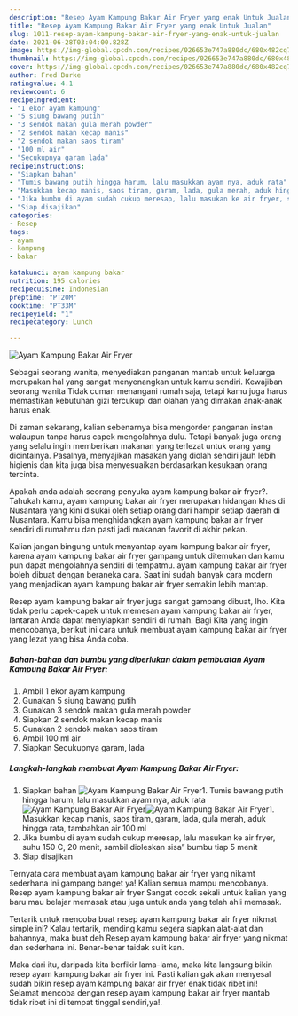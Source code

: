 ```yaml
---
description: "Resep Ayam Kampung Bakar Air Fryer yang enak Untuk Jualan"
title: "Resep Ayam Kampung Bakar Air Fryer yang enak Untuk Jualan"
slug: 1011-resep-ayam-kampung-bakar-air-fryer-yang-enak-untuk-jualan
date: 2021-06-28T03:04:00.828Z
image: https://img-global.cpcdn.com/recipes/026653e747a880dc/680x482cq70/ayam-kampung-bakar-air-fryer-foto-resep-utama.jpg
thumbnail: https://img-global.cpcdn.com/recipes/026653e747a880dc/680x482cq70/ayam-kampung-bakar-air-fryer-foto-resep-utama.jpg
cover: https://img-global.cpcdn.com/recipes/026653e747a880dc/680x482cq70/ayam-kampung-bakar-air-fryer-foto-resep-utama.jpg
author: Fred Burke
ratingvalue: 4.1
reviewcount: 6
recipeingredient:
- "1 ekor ayam kampung"
- "5 siung bawang putih"
- "3 sendok makan gula merah powder"
- "2 sendok makan kecap manis"
- "2 sendok makan saos tiram"
- "100 ml air"
- "Secukupnya garam lada"
recipeinstructions:
- "Siapkan bahan"
- "Tumis bawang putih hingga harum, lalu masukkan ayam nya, aduk rata"
- "Masukkan kecap manis, saos tiram, garam, lada, gula merah, aduk hingga rata, tambahkan air 100 ml"
- "Jika bumbu di ayam sudah cukup meresap, lalu masukan ke air fryer, suhu 150 C, 20 menit, sambil dioleskan sisa” bumbu tiap 5 menit"
- "Siap disajikan"
categories:
- Resep
tags:
- ayam
- kampung
- bakar

katakunci: ayam kampung bakar 
nutrition: 195 calories
recipecuisine: Indonesian
preptime: "PT20M"
cooktime: "PT33M"
recipeyield: "1"
recipecategory: Lunch

---
```



![Ayam Kampung Bakar Air Fryer](https://img-global.cpcdn.com/recipes/026653e747a880dc/680x482cq70/ayam-kampung-bakar-air-fryer-foto-resep-utama.jpg)

Sebagai seorang wanita, menyediakan panganan mantab untuk keluarga merupakan hal yang sangat menyenangkan untuk kamu sendiri. Kewajiban seorang  wanita Tidak cuman menangani rumah saja, tetapi kamu juga harus memastikan kebutuhan gizi tercukupi dan olahan yang dimakan anak-anak harus enak.

Di zaman  sekarang, kalian sebenarnya bisa mengorder panganan instan walaupun tanpa harus capek mengolahnya dulu. Tetapi banyak juga orang yang selalu ingin memberikan makanan yang terlezat untuk orang yang dicintainya. Pasalnya, menyajikan masakan yang diolah sendiri jauh lebih higienis dan kita juga bisa menyesuaikan berdasarkan kesukaan orang tercinta. 



Apakah anda adalah seorang penyuka ayam kampung bakar air fryer?. Tahukah kamu, ayam kampung bakar air fryer merupakan hidangan khas di Nusantara yang kini disukai oleh setiap orang dari hampir setiap daerah di Nusantara. Kamu bisa menghidangkan ayam kampung bakar air fryer sendiri di rumahmu dan pasti jadi makanan favorit di akhir pekan.

Kalian jangan bingung untuk menyantap ayam kampung bakar air fryer, karena ayam kampung bakar air fryer gampang untuk ditemukan dan kamu pun dapat mengolahnya sendiri di tempatmu. ayam kampung bakar air fryer boleh dibuat dengan beraneka cara. Saat ini sudah banyak cara modern yang menjadikan ayam kampung bakar air fryer semakin lebih mantap.

Resep ayam kampung bakar air fryer juga sangat gampang dibuat, lho. Kita tidak perlu capek-capek untuk memesan ayam kampung bakar air fryer, lantaran Anda dapat menyiapkan sendiri di rumah. Bagi Kita yang ingin mencobanya, berikut ini cara untuk membuat ayam kampung bakar air fryer yang lezat yang bisa Anda coba.

<!--inarticleads1-->

##### Bahan-bahan dan bumbu yang diperlukan dalam pembuatan Ayam Kampung Bakar Air Fryer:

1. Ambil 1 ekor ayam kampung
1. Gunakan 5 siung bawang putih
1. Gunakan 3 sendok makan gula merah powder
1. Siapkan 2 sendok makan kecap manis
1. Gunakan 2 sendok makan saos tiram
1. Ambil 100 ml air
1. Siapkan Secukupnya garam, lada




<!--inarticleads2-->

##### Langkah-langkah membuat Ayam Kampung Bakar Air Fryer:

1. Siapkan bahan
<img src="https://img-global.cpcdn.com/steps/e38508c287a9f48a/160x128cq70/ayam-kampung-bakar-air-fryer-langkah-memasak-1-foto.jpg" alt="Ayam Kampung Bakar Air Fryer">1. Tumis bawang putih hingga harum, lalu masukkan ayam nya, aduk rata
<img src="https://img-global.cpcdn.com/steps/04b31fbe67851b3c/160x128cq70/ayam-kampung-bakar-air-fryer-langkah-memasak-2-foto.jpg" alt="Ayam Kampung Bakar Air Fryer"><img src="https://img-global.cpcdn.com/steps/a6bf536dcf8ffa9a/160x128cq70/ayam-kampung-bakar-air-fryer-langkah-memasak-2-foto.jpg" alt="Ayam Kampung Bakar Air Fryer">1. Masukkan kecap manis, saos tiram, garam, lada, gula merah, aduk hingga rata, tambahkan air 100 ml
1. Jika bumbu di ayam sudah cukup meresap, lalu masukan ke air fryer, suhu 150 C, 20 menit, sambil dioleskan sisa” bumbu tiap 5 menit
1. Siap disajikan




Ternyata cara membuat ayam kampung bakar air fryer yang nikamt sederhana ini gampang banget ya! Kalian semua mampu mencobanya. Resep ayam kampung bakar air fryer Sangat cocok sekali untuk kalian yang baru mau belajar memasak atau juga untuk anda yang telah ahli memasak.

Tertarik untuk mencoba buat resep ayam kampung bakar air fryer nikmat simple ini? Kalau tertarik, mending kamu segera siapkan alat-alat dan bahannya, maka buat deh Resep ayam kampung bakar air fryer yang nikmat dan sederhana ini. Benar-benar taidak sulit kan. 

Maka dari itu, daripada kita berfikir lama-lama, maka kita langsung bikin resep ayam kampung bakar air fryer ini. Pasti kalian gak akan menyesal sudah bikin resep ayam kampung bakar air fryer enak tidak ribet ini! Selamat mencoba dengan resep ayam kampung bakar air fryer mantab tidak ribet ini di tempat tinggal sendiri,ya!.

